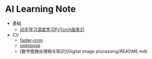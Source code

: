 # AI Learning Note

- 基础
    - [动手学习深度学习PyTorch版笔记](./动手学深度学习PyTorch版/README.md)
- CV
    - [faster-rcnn](faster-rcnn/faster-rcnn.md)
    - [openpose](openpose/openpose.md)
    - [数字图像处理相关知识](Digital image processing/README.md)


